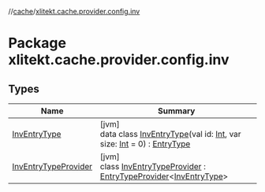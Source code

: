 //[cache](../../index.md)/[xlitekt.cache.provider.config.inv](index.md)

# Package xlitekt.cache.provider.config.inv

## Types

| Name | Summary |
|---|---|
| [InvEntryType](-inv-entry-type/index.md) | [jvm]<br>data class [InvEntryType](-inv-entry-type/index.md)(val id: [Int](https://kotlinlang.org/api/latest/jvm/stdlib/kotlin/-int/index.html), var size: [Int](https://kotlinlang.org/api/latest/jvm/stdlib/kotlin/-int/index.html) = 0) : [EntryType](../xlitekt.cache.provider/-entry-type/index.md) |
| [InvEntryTypeProvider](-inv-entry-type-provider/index.md) | [jvm]<br>class [InvEntryTypeProvider](-inv-entry-type-provider/index.md) : [EntryTypeProvider](../xlitekt.cache.provider/-entry-type-provider/index.md)&lt;[InvEntryType](-inv-entry-type/index.md)&gt; |
